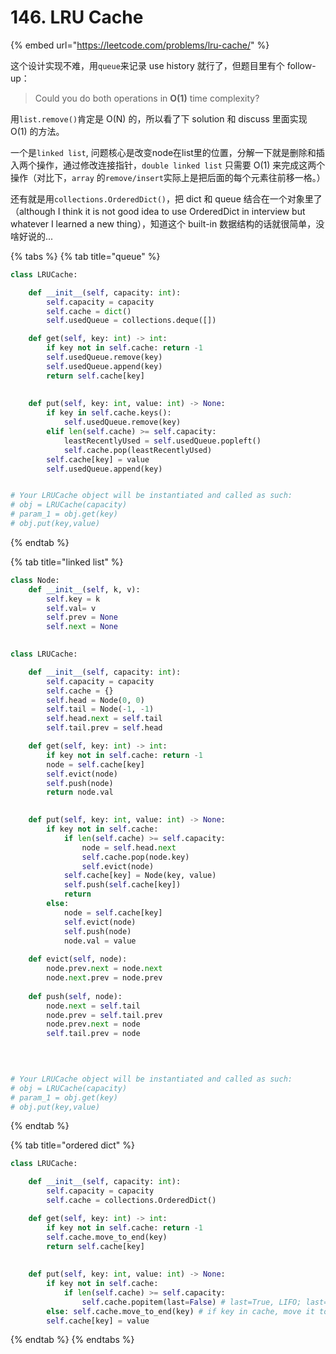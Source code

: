 # 146. LRU Cache

{% embed url="https://leetcode.com/problems/lru-cache/" %}

这个设计实现不难，用`queue`来记录 use history 就行了，但题目里有个 follow-up：

> Could you do both operations in **O\(1\)** time complexity?

用`list.remove()`肯定是 O\(N\) 的，所以看了下 solution 和 discuss 里面实现 O\(1\) 的方法。

一个是`linked list`, 问题核心是改变node在list里的位置，分解一下就是删除和插入两个操作，通过修改连接指针，`double linked list` 只需要 O\(1\) 来完成这两个操作（对比下，`array` 的`remove/insert`实际上是把后面的每个元素往前移一格。）

还有就是用`collections.OrderedDict()`，把 dict 和 queue 结合在一个对象里了（although I think it is not good idea to use OrderedDict in interview but whatever I learned a new thing），知道这个 built-in 数据结构的话就很简单，没啥好说的...

{% tabs %}
{% tab title="queue" %}
```python
class LRUCache:

    def __init__(self, capacity: int):
        self.capacity = capacity
        self.cache = dict()
        self.usedQueue = collections.deque([])

    def get(self, key: int) -> int:
        if key not in self.cache: return -1
        self.usedQueue.remove(key)
        self.usedQueue.append(key)
        return self.cache[key]
        
        
    def put(self, key: int, value: int) -> None:
        if key in self.cache.keys():
            self.usedQueue.remove(key)
        elif len(self.cache) >= self.capacity:
            leastRecentlyUsed = self.usedQueue.popleft()
            self.cache.pop(leastRecentlyUsed)
        self.cache[key] = value
        self.usedQueue.append(key)


# Your LRUCache object will be instantiated and called as such:
# obj = LRUCache(capacity)
# param_1 = obj.get(key)
# obj.put(key,value)
```
{% endtab %}

{% tab title="linked list" %}
```python
class Node:
    def __init__(self, k, v):
        self.key = k
        self.val= v
        self.prev = None
        self.next = None

        
class LRUCache:

    def __init__(self, capacity: int):
        self.capacity = capacity
        self.cache = {}
        self.head = Node(0, 0)
        self.tail = Node(-1, -1)
        self.head.next = self.tail
        self.tail.prev = self.head

    def get(self, key: int) -> int:
        if key not in self.cache: return -1
        node = self.cache[key]        
        self.evict(node)
        self.push(node)
        return node.val
        

    def put(self, key: int, value: int) -> None:
        if key not in self.cache:
            if len(self.cache) >= self.capacity:
                node = self.head.next
                self.cache.pop(node.key)
                self.evict(node)
            self.cache[key] = Node(key, value)
            self.push(self.cache[key])
            return
        else:
            node = self.cache[key]
            self.evict(node)
            self.push(node)
            node.val = value
    
    def evict(self, node):
        node.prev.next = node.next
        node.next.prev = node.prev
        
    def push(self, node):
        node.next = self.tail
        node.prev = self.tail.prev
        node.prev.next = node
        self.tail.prev = node
    
        


# Your LRUCache object will be instantiated and called as such:
# obj = LRUCache(capacity)
# param_1 = obj.get(key)
# obj.put(key,value)
```
{% endtab %}

{% tab title="ordered dict" %}
```python
class LRUCache:

    def __init__(self, capacity: int):
        self.capacity = capacity
        self.cache = collections.OrderedDict()

    def get(self, key: int) -> int:
        if key not in self.cache: return -1
        self.cache.move_to_end(key)
        return self.cache[key]
        
        
    def put(self, key: int, value: int) -> None:
        if key not in self.cache:
            if len(self.cache) >= self.capacity:
                self.cache.popitem(last=False) # last=True, LIFO; last=False, FIFO. We want to remove in FIFO fashion. 
        else: self.cache.move_to_end(key) # if key in cache, move it to the end
        self.cache[key] = value

```
{% endtab %}
{% endtabs %}

